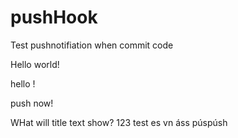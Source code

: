 # pushHook
Test pushnotifiation when commit code

Hello world!

hello !

push now!

WHat will title text show?
123
test
es vn
áss púspúsh
